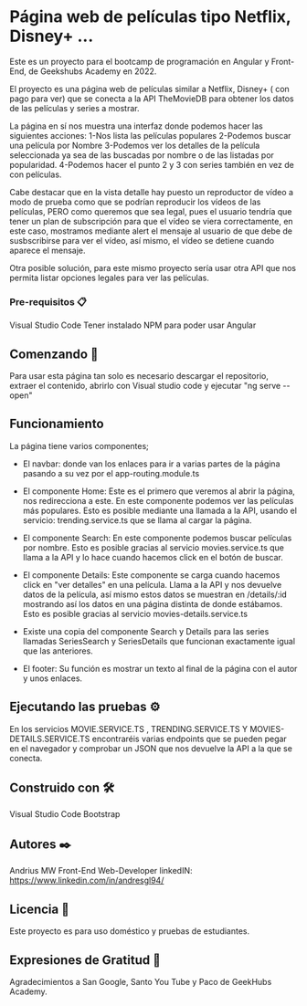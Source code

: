 # Página web de películas tipo Netflix, Disney+ ...

Este es un proyecto para el bootcamp de programación en Angular y Front-End, de Geekshubs Academy en 2022.

El proyecto es una página web de películas similar a Netflix, Disney+ ( con pago para ver) que se conecta a la API
TheMovieDB para obtener los datos de las películas y series a mostrar.

La página en sí nos muestra una interfaz donde podemos hacer las siguientes acciones:
1-Nos lista las películas populares
2-Podemos buscar una película por Nombre
3-Podemos ver los detalles de la película seleccionada ya sea de las buscadas por nombre o de las listadas
por popularidad.
4-Podemos hacer el punto 2 y 3 con series también en vez de con películas.

Cabe destacar que en la vista detalle hay puesto un reproductor de vídeo a modo de prueba como que se podrían
reproducir los vídeos de las películas, PERO como queremos que sea legal, pues el usuario tendría que tener
un plan de subscripción para que el vídeo se viera correctamente, en este caso, mostramos mediante alert el mensaje
al usuario de que debe de susbscribirse para ver el vídeo, así mismo, el vídeo se detiene cuando aparece el mensaje.

Otra posible solución, para este mismo proyecto sería usar otra API que nos permita listar opciones legales para ver las películas.

### Pre-requisitos 📋

Visual Studio Code
Tener instalado NPM para poder usar Angular

## Comenzando 🚀

Para usar esta página tan solo es necesario descargar el repositorio, extraer el contenido, abrirlo con Visual studio code
y ejecutar "ng serve --open"

## Funcionamiento

La página tiene varios componentes;

- El navbar: donde van los enlaces para ir a varias partes de la página pasando a su vez por el
  app-routing.module.ts

- El componente Home: Este es el primero que veremos al abrir la página, nos redirecciona a este.
  En este componente podemos ver las películas más populares.
  Esto es posible mediante una llamada a la API, usando el servicio: trending.service.ts que se llama
  al cargar la página.

- El componente Search: En este componente podemos buscar películas por nombre.
  Esto es posible gracias al servicio movies.service.ts que llama a la API
  y lo hace cuando hacemos click en el botón de buscar.

* El componente Details: Este componente se carga cuando hacemos click en "ver detalles" en una película.
  Llama a la API y nos devuelve datos de la película, así mismo estos datos se muestran en /details/:id
  mostrando así los datos en una página distinta de donde estábamos. Esto es posible gracias al servicio
  movies-details.service.ts

* Existe una copia del componente Search y Details para las series llamadas SeriesSearch y SeriesDetails
  que funcionan exactamente igual que las anteriores.
* El footer: Su función es mostrar un texto al final de la página con el autor y unos enlaces.

## Ejecutando las pruebas ⚙️

En los servicios MOVIE.SERVICE.TS , TRENDING.SERVICE.TS Y MOVIES-DETAILS.SERVICE.TS encontraréis varias endpoints
que se pueden pegar en el navegador y comprobar un JSON que nos devuelve la API a la que se conecta.

## Construido con 🛠️

Visual Studio Code
Bootstrap

## Autores ✒️

Andrius MW Front-End Web-Developer
linkedIN: https://www.linkedin.com/in/andresgl94/

## Licencia 📄

Este proyecto es para uso doméstico y pruebas de estudiantes.

## Expresiones de Gratitud 🎁

Agradecimientos a San Google, Santo You Tube y Paco de GeekHubs Academy.

